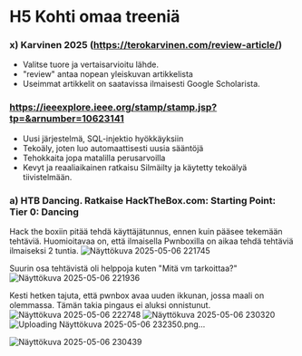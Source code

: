 # H5 Kohti omaa treeniä
### x) Karvinen 2025 (https://terokarvinen.com/review-article/)
- Valitse tuore ja vertaisarvioitu lähde.
- "review" antaa nopean yleiskuvan artikkelista
- Useimmat artikkelit on saatavissa ilmaisesti Google Scholarista.
###  https://ieeexplore.ieee.org/stamp/stamp.jsp?tp=&arnumber=10623141
- Uusi järjestelmä, SQL-injektio hyökkäyksiin
- Tekoäly, joten luo automaattisesti uusia sääntöjä
- Tehokkaita jopa matalilla perusarvoilla
- Kevyt ja reaaliaikainen ratkaisu
  Silmäilty ja käytetty tekoälyä tiivistelmään.

### a) HTB Dancing. Ratkaise HackTheBox.com: Starting Point: Tier 0: Dancing
Hack the boxiin pitää tehdä käyttäjätunnus, ennen kuin pääsee tekemään tehtäviä. 
Huomioitavaa on, että ilmaisella Pwnboxilla on aikaa tehdä tehtäviä ilmaiseksi 2 tuntia. 
![Näyttökuva 2025-05-06 221745](https://github.com/user-attachments/assets/d4e54b57-cdc9-4815-98b8-c180fe9605a5)

Suurin osa tehtävistä oli helppoja kuten "Mitä vm tarkoittaa?"
![Näyttökuva 2025-05-06 221936](https://github.com/user-attachments/assets/eff193e2-54d2-4aad-9959-23841ce33f3c)

Kesti hetken tajuta, että pwnbox avaa uuden ikkunan, jossa maali on olemmassa. Tämän takia pingaus ei aluksi onnistunut.
![Näyttökuva 2025-05-06 222748](https://github.com/user-attachments/assets/70500e16-0ee8-44d9-be37-2b145d4b0ef2)
![Näyttökuva 2025-05-06 230320](https://github.com/user-attachments/assets/c41bee1a-2664-4a6f-8e49-81b1f7ed6f2f)
![Uploading Näyttökuva 2025-05-06 232350.png…]()

![Näyttökuva 2025-05-06 230439](https://github.com/user-attachments/assets/7289f53c-9f5a-44c1-b49a-b4ee97e587a7)


